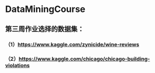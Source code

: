 # DataMiningCourse
## 第三周作业选择的数据集：
### （1）https://www.kaggle.com/zynicide/wine-reviews
### （2）https://www.kaggle.com/chicago/chicago-building-violations
